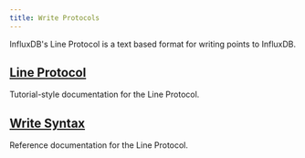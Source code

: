 ```yaml
---
title: Write Protocols
---
```


InfluxDB's Line Protocol is a text based format for writing points to InfluxDB.

## [Line Protocol](/influxdb/v1.1/write_protocols/line_protocol_tutorial/)

Tutorial-style documentation for the Line Protocol.

## [Write Syntax](/influxdb/v1.1/write_protocols/line_protocol_reference/)

Reference documentation for the Line Protocol.
